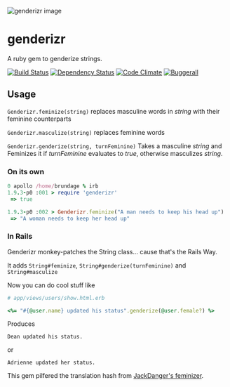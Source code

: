 ![genderizr image](http://blog.deanbrundage.com/wp-content/uploads/2012/05/genderizr.png)

# genderizr

A ruby gem to genderize strings.

[![Build Status](https://secure.travis-ci.org/brundage/genderizr.png)](http://travis-ci.org/brundage/genderizr)
[![Dependency Status](https://gemnasium.com/brundage/genderizr.png)](https://gemnasium.com/brundage/genderizr)
[![Code Climate](https://codeclimate.com/badge.png)](https://codeclimate.com/github/brundage/genderizr)
[![Buggerall](https://buggerall.herokuapp.com/bug/genderizr.png)](https://github.com/brundage/buggerall)


## Usage

`Genderizr.feminize(string)` replaces masculine words in *string* with their feminine counterparts 

`Genderizr.masculize(string)` replaces feminine words

`Genderizr.genderize(string, turnFeminine)` Takes a masculine *string* and Feminizes it if *turnFeminine* evaluates to *true*, otherwise masculizes *string*.

### On its own

```ruby
0 apollo /home/brundage % irb
1.9.3-p0 :001 > require 'genderizr'
 => true 

1.9.3-p0 :002 > Genderizr.feminize("A man needs to keep his head up")
 => "A woman needs to keep her head up" 
```

### In Rails

Genderizr monkey-patches the String class... cause that's the Rails Way.

It adds `String#feminize`, `String#genderize(turnFeminine)` and `String#masculize`

Now you can do cool stuff like

```ruby
# app/views/users/show.html.erb

<%= "#{@user.name} updated his status".genderize(@user.female?) %>
```
Produces
```
Dean updated his status.
```
or
```
Adrienne updated her status.
```


This gem pilfered the translation hash from [JackDanger's feminizer](https://github.com/JackDanger/feminizer).
